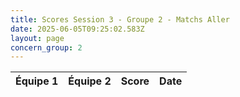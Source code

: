 ```yaml
---
title: Scores Session 3 - Groupe 2 - Matchs Aller
date: 2025-06-05T09:25:02.583Z
layout: page
concern_group: 2
---
```




| Équipe 1 | Équipe 2 | Score | Date |
|----------|----------|-------|------|

